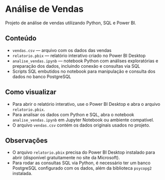 # Análise de Vendas

Projeto de análise de vendas utilizando Python, SQL e Power BI.

## Conteúdo

- `vendas.csv` — arquivo com os dados das vendas  
- `relatorio.pbix` — relatório interativo criado no Power BI Desktop  
- `analise_vendas.ipynb` — notebook Python com análises exploratórias e preparação dos dados, incluindo conexão e consultas via SQL  
- Scripts SQL embutidos no notebook para manipulação e consulta dos dados no banco PostgreSQL

## Como visualizar

- Para abrir o relatório interativo, use o Power BI Desktop e abra o arquivo `relatorio.pbix`.  
- Para analisar os dados com Python e SQL, abra o notebook `analise_vendas.ipynb` em Jupyter Notebook ou ambiente compatível.  
- O arquivo `vendas.csv` contém os dados originais usados no projeto.  

## Observações

- O arquivo `relatorio.pbix` precisa do Power BI Desktop instalado para abrir (disponível gratuitamente no site da Microsoft).  
- Para rodar as consultas SQL via Python, é necessário ter um banco PostgreSQL configurado com os dados, além da biblioteca `psycopg2` instalada.  

